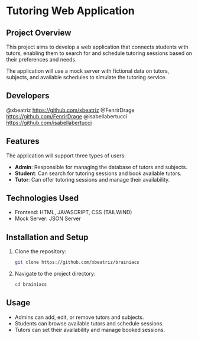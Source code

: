 # Tutoring Web Application

## Project Overview
This project aims to develop a web application that connects students with tutors, enabling them to search for and schedule tutoring sessions based on their preferences and needs.

The application will use a mock server with fictional data on tutors, subjects, and available schedules to simulate the tutoring service.

## Developers
@xbeatriz https://github.com/xbeatriz
@FenrirDrage https://github.com/FenrirDrage
@isabellabertucci https://github.com/isabellabertucci

## Features
The application will support three types of users:
- **Admin**: Responsible for managing the database of tutors and subjects.
- **Student**: Can search for tutoring sessions and book available tutors.
- **Tutor**: Can offer tutoring sessions and manage their availability.

## Technologies Used
- Frontend: HTML, JAVASCRIPT, CSS (TAILWIND)
- Mock Server:  JSON Server

## Installation and Setup
1. Clone the repository:
   ```sh
   git clone https://github.com/xbeatriz/brainiacs
   ```
2. Navigate to the project directory:
   ```sh
   cd brainiacs
   ```

## Usage
- Admins can add, edit, or remove tutors and subjects.
- Students can browse available tutors and schedule sessions.
- Tutors can set their availability and manage booked sessions.


